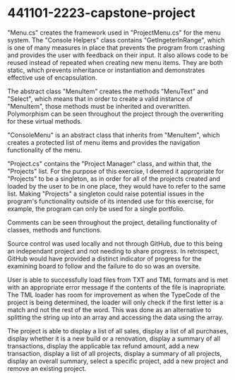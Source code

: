# 441101-2223-capstone-project

"Menu.cs" creates the framework used in "ProjectMenu.cs" for the menu system. The "Console Helpers" class contains "GetIngeterInRange", which is one of many measures in place that prevents the program from crashing and provides the user with feedback on their input. It also allows code to be reused instead of repeated when creating new menu items. They are both static, which prevents inheritance or instantiation and demonstrates effective use of encapsulation.

The abstract class "MenuItem" creates the methods "MenuText" and "Select", which means that in order to create a valid instance of "MenuItem", those methods must be inherited and overwritten. Polymorphism can be seen throughout the project through the overwriting for these virtual methods.

"ConsoleMenu" is an abstract class that inherits from "MenuItem", which creates a protected list of menu items and provides the navigation functionality of the menu.

"Project.cs" contains the "Project Manager" class, and within that, the "Projects" list. For the purpose of this exercise, I deemed it appropriate for "Projects" to be a singleton, as in order for all of the projects created and loaded by the user to be in one place, they would have to refer to the same list. Making "Projects" a singleton could raise potential issues in the program's functionality outside of its intended use for this exercise, for example,  the program can only be used for a single portfolio.

Comments can be seen throughout the project, detailing functionality of classes, methods and functions.

Source control was used locally and not through GitHub, due to this being an independant project and not needing to share progress. In retrospect, GitHub would have provided a distinct indicator of progress for the examining board to follow and the failure to do so was an oversite.

User is able to successfully load files from TXT and TML formats and is met with an appropriate error message if the contents of the file is inapropriate. The TML loader has room for improvement as when the TypeCode of the project is being determined, the loader will only check if the first letter is a match and not the rest of the word. This was done as an alternative to splitting the string up into an array and accessing the data using the array.

The project is able to display a list of all sales, display a list of all purchases, display whether it is a new build or a renovation, display a summary of all transactions, display the applicable tax refund amount, add a new transaction, display a list of all projects, display a summary of all projects, display an overall summary, select a specific project, add a new project and remove an existing project.


